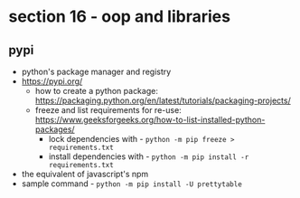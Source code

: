 # section 16 - oop and libraries

## pypi
- python's package manager and registry
- https://pypi.org/
  - how to create a python package: https://packaging.python.org/en/latest/tutorials/packaging-projects/
  - freeze and list requirements for re-use: https://www.geeksforgeeks.org/how-to-list-installed-python-packages/
    - lock dependencies with - `python -m pip freeze > requirements.txt`
    - install dependencies with - `python -m pip install -r requirements.txt`
- the equivalent of javascript's npm
- sample command - `python -m pip install -U prettytable`